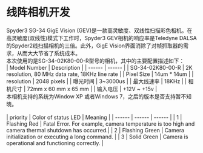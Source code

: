 # 线阵相机开发
Spyder3 SG-34 GigE Vision (GEV)是一款高灵敏度、双线性扫描彩色相机。在高灵敏度(双线性)模式下工作时，Spyder3 GEV相机的响应率是Teledyne DALSA的Spyder2线扫描相机的三倍。此外，GigE Vision界面消除了对帧抓取器的需求，从而大大节省了系统成本。<br>
本次使用的是SG-34-02K80-00-R型号的相机，其中的主要配置描述如下：<br>
| Model Number | Description |
| ------ | ------ | 
| SG-34-02K80-00-R | 2K resolution, 80 MHz data rate, 18KHz line rate |
| Pixel Size | 14um * 14um |
| resolution | 2048 pixels |
| 曝光时间 | 3~3000us |
| 最大线速率 | 18KHz |
| 相机尺寸 | 72mm  x 60 mm x 65 mm |
| 输入电压 | +12V ~ +15v |
<br>
本相机支持的系统为Window XP 或者Windows 7，之后的版本是否支持暂不知晓。<br>
<br>
| priority | Color of status LED | Meaning |
| ------ | ------ | ------ |
|   1  | Flashing Red | Fatal Error. For example, camera temperature is too high and camera thermal shutdown has occurred.|
|   2  | Flashing Green | Camera initialization or executing a long command. |
|   3  | Solid Green | Camera is operational and functioning correctly. |
